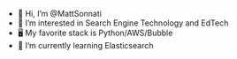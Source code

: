 - 👋 Hi, I’m @MattSonnati
- 👀 I’m interested in Search Engine Technology and EdTech
- 🖥️  My favorite stack is Python/AWS/Bubble
- 🌱 I’m currently learning Elasticsearch


<!---
MattSonnati/MattSonnati is a ✨ special ✨ repository because its `README.md` (this file) appears on your GitHub profile.
You can click the Preview link to take a look at your changes.
--->
